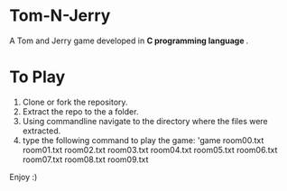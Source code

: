 # Tom-N-Jerry
A Tom and Jerry game developed in <b> C programming language </b>.

# To Play
1. Clone or fork the repository. 
2. Extract the repo to the a folder. 
3. Using commandline navigate to the directory where the files were extracted. 
4. type the following command to play the game: 'game room00.txt room01.txt room02.txt room03.txt room04.txt room05.txt room06.txt room07.txt room08.txt room09.txt

Enjoy :) 
